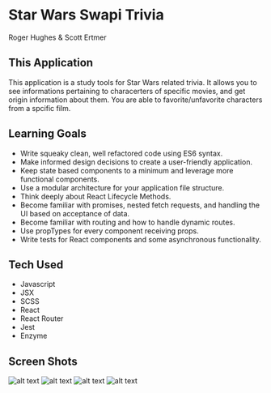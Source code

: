 # Star Wars Swapi Trivia
Roger Hughes & Scott Ertmer

## This Application
This application is a study tools for Star Wars related trivia. It allows you to see informations pertaining to characerters
of specific movies, and get origin information about them. You are able to favorite/unfavorite characters from a spcific film.

## Learning Goals
- Write squeaky clean, well refactored code using ES6 syntax.
- Make informed design decisions to create a user-friendly application.
- Keep state based components to a minimum and leverage more functional components.
- Use a modular architecture for your application file structure.
- Think deeply about React Lifecycle Methods.
- Become familiar with promises, nested fetch requests, and handling the UI based on acceptance of data.
- Become familiar with routing and how to handle dynamic routes.
- Use propTypes for every component receiving props.
- Write tests for React components and some asynchronous functionality.

## Tech Used
- Javascript
- JSX
- SCSS
- React
- React Router
- Jest
- Enzyme

## Screen Shots
![alt text](./screenshots/1)
![alt text](./screenshots/2)
![alt text](./screenshots/3)
![alt text](./screenshots/4)
